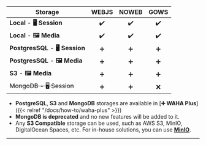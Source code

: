 | Storage                          | WEBJS | NOWEB | GOWS |
| -------------------------------- | :---: | :---: | :--: |
| **Local** - **🖥️ Session**       |  ✔️   |  ✔️   |  ✔️  |
| **Local** - **🖼️ Media**         |  ✔️   |  ✔️   |  ✔️  |
| **PostgresSQL** - **🖥️ Session** |  ➕   |  ➕   |  ➕  |
| **PostgresSQL** - **🖼️ Media**   |  ➕   |  ➕   |  ➕  |
| **S3** - **🖼️ Media**            |  ➕   |  ➕   |  ➕  |
| ~~MongoDB - 🖥️ Session~~         |  ➕   |  ➕   |  ❌  |

- **PostgreSQL**, **S3** and **MongoDB** storages are available in [**➕ WAHA Plus**]({{< relref "/docs/how-to/waha-plus" >}})
- **MongoDB is deprecated** and no new features will be added to it.
- Any **S3 Compatible** storage can be used, such as AWS S3, MinIO, DigitalOcean Spaces, etc. For in-house solutions, you can use [**MinIO**](https://min.io/).

---
